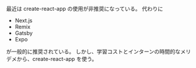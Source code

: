 最近は create-react-app の使用が非推奨になっている。
代わりに

* Next.js
* Remix
* Gatsby
* Expo

が一般的に推奨されている。
しかし、学習コストとインターンの時間的なメリデメから、create-react-app を使う。